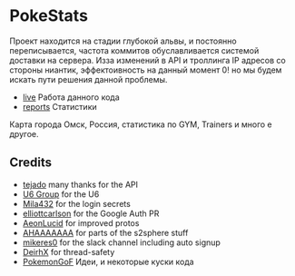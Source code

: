 
# PokeStats
Проект находится на стадии глубокой альвы, и постоянно переписывается, частота коммитов обуславливается системой доставки на сервера.
Изза изменений в API и троллинга IP адресов со стороны ниантик, эффектоивность на данный момент 0! но мы будем искать пути решения данной проблемы.

- [live](http://pokestats.tatarnikov.org) Работа данного кода
- [reports](http://pokestats.tatarnikov.org/report/server/average) Статистики

Карта города Омск, Россия, статистика по GYM, Trainers и много е другое.

## Credits
- [tejado](https://github.com/tejado) many thanks for the API
- [U6 Group](http://pgoapi.com) for the U6
- [Mila432](https://github.com/Mila432/Pokemon_Go_API) for the login secrets
- [elliottcarlson](https://github.com/elliottcarlson) for the Google Auth PR
- [AeonLucid](https://github.com/AeonLucid/POGOProtos) for improved protos
- [AHAAAAAAA](https://github.com/AHAAAAAAA/PokemonGo-Map) for parts of the s2sphere stuff
- [mikeres0](https://github.com/mikeres0) for the slack channel including auto signup
- [DeirhX](https://github.com/DeirhX) for thread-safety
- [PokemonGoF](https://github.com/PokemonGoF/PokemonGo-Bot) Идеи, и некоторые куски кода
